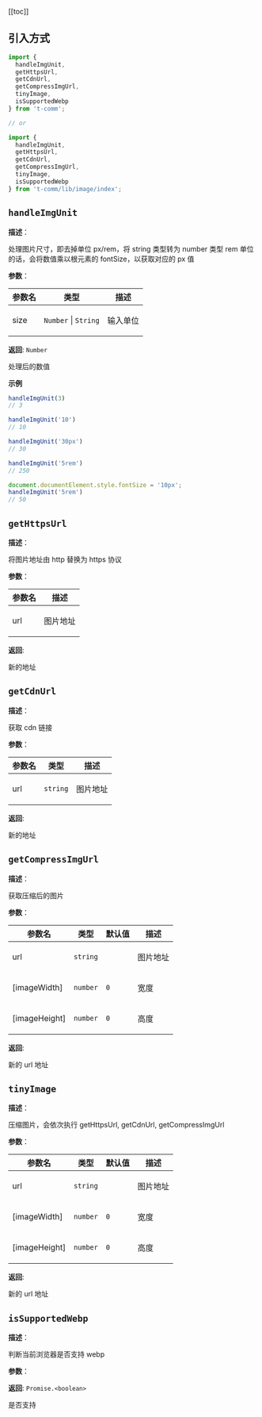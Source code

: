 [[toc]]

## 引入方式

```ts
import {
  handleImgUnit,
  getHttpsUrl,
  getCdnUrl,
  getCompressImgUrl,
  tinyImage,
  isSupportedWebp
} from 't-comm';

// or

import {
  handleImgUnit,
  getHttpsUrl,
  getCdnUrl,
  getCompressImgUrl,
  tinyImage,
  isSupportedWebp
} from 't-comm/lib/image/index';
```


## `handleImgUnit` 


**描述**：<p>处理图片尺寸，即去掉单位 px/rem，将 string 类型转为 number 类型
rem 单位的话，会将数值乘以根元素的 fontSize，以获取对应的 px 值</p>

**参数**：


| 参数名 | 类型 | 描述 |
| --- | --- | --- |
| size | <code>Number</code> \| <code>String</code> | <p>输入单位</p> |

**返回**: <code>Number</code><br>

<p>处理后的数值</p>

**示例**

```typescript
handleImgUnit(3)
// 3

handleImgUnit('10')
// 10

handleImgUnit('30px')
// 30

handleImgUnit('5rem')
// 250

document.documentElement.style.fontSize = '10px';
handleImgUnit('5rem')
// 50
```
<a name="getHttpsUrl"></a>

## `getHttpsUrl` 


**描述**：<p>将图片地址由 http 替换为 https 协议</p>

**参数**：


| 参数名 | 描述 |
| --- | --- |
| url | <p>图片地址</p> |

**返回**: <p>新的地址</p>

<a name="getCdnUrl"></a>

## `getCdnUrl` 


**描述**：<p>获取 cdn 链接</p>

**参数**：


| 参数名 | 类型 | 描述 |
| --- | --- | --- |
| url | <code>string</code> | <p>图片地址</p> |

**返回**: <p>新的地址</p>

<a name="getCompressImgUrl"></a>

## `getCompressImgUrl` 


**描述**：<p>获取压缩后的图片</p>

**参数**：


| 参数名 | 类型 | 默认值 | 描述 |
| --- | --- | --- | --- |
| url | <code>string</code> |  | <p>图片地址</p> |
| [imageWidth] | <code>number</code> | <code>0</code> | <p>宽度</p> |
| [imageHeight] | <code>number</code> | <code>0</code> | <p>高度</p> |

**返回**: <p>新的 url 地址</p>

<a name="tinyImage"></a>

## `tinyImage` 


**描述**：<p>压缩图片，会依次执行 getHttpsUrl, getCdnUrl, getCompressImgUrl</p>

**参数**：


| 参数名 | 类型 | 默认值 | 描述 |
| --- | --- | --- | --- |
| url | <code>string</code> |  | <p>图片地址</p> |
| [imageWidth] | <code>number</code> | <code>0</code> | <p>宽度</p> |
| [imageHeight] | <code>number</code> | <code>0</code> | <p>高度</p> |

**返回**: <p>新的 url 地址</p>

<a name="isSupportedWebp"></a>

## `isSupportedWebp` 


**描述**：<p>判断当前浏览器是否支持 webp</p>

**参数**：

**返回**: <code>Promise.&lt;boolean&gt;</code><br>

<p>是否支持</p>

